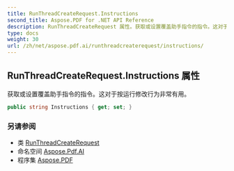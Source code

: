 ```yaml
---
title: RunThreadCreateRequest.Instructions
second_title: Aspose.PDF for .NET API Reference
description: RunThreadCreateRequest 属性。获取或设置覆盖助手指令的指令。这对于按运行修改行为非常有用。
type: docs
weight: 30
url: /zh/net/aspose.pdf.ai/runthreadcreaterequest/instructions/
---
```

## RunThreadCreateRequest.Instructions 属性

获取或设置覆盖助手指令的指令。这对于按运行修改行为非常有用。

```csharp
public string Instructions { get; set; }
```

### 另请参阅

* 类 [RunThreadCreateRequest](../)
* 命名空间 [Aspose.Pdf.AI](../../../aspose.pdf.ai/)
* 程序集 [Aspose.PDF](../../../)